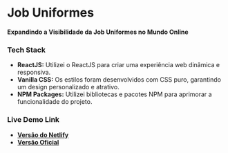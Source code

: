 # Job Uniformes

**Expandindo a Visibilidade da Job Uniformes no Mundo Online**

### Tech Stack

-   **ReactJS:** Utilizei o ReactJS para criar uma experiência web dinâmica e responsiva.
-   **Vanilla CSS:** Os estilos foram desenvolvidos com CSS puro, garantindo um design personalizado e atrativo.
-   **NPM Packages:** Utilizei bibliotecas e pacotes NPM para aprimorar a funcionalidade do projeto.

### Live Demo Link

-   [**Versão do Netlify**](https://jobuniformes.netlify.app/)
-   [**Versão Oficial**](https://www.jobroupasprofissionais.com.br/)
